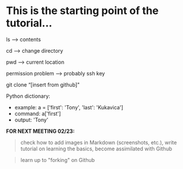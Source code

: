 # This is the starting point of the tutorial... 

ls —> contents

cd —> change directory

pwd —> current location

permission problem —> probably ssh key

git clone “[insert from github]"

Python dictionary:
* example: a = ['first': 'Tony', 'last': 'Kukavica']
* command: a['first']
* output: 'Tony'

**FOR NEXT MEETING 02/23:**
>check how to add images in Markdown (screenshots, etc.), write tutorial on learning the basics, become assimilated with Github

>learn up to "forking" on Github
